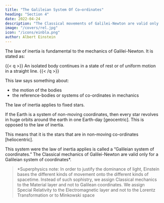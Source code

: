 ```yaml
---
title: "The Galileian System Of Co–ordinates"
heading: "Section 4"
date: 2022-04-24
description: "The Classical movements of Galilei-Newton are valid only for a Galileian system of coordinates (material layer)"
image: "/covers/rel.jpg"
icon: "/icons/einbla.png"
author: Albert Einstein
---
```



<!-- > *Translator's note=  Einstein gets his 'reference frames' from Galileo, which is also the source of spatial movement of Superphysics. So far so good Einstein! -->

The law of inertia is fundamental to the mechanics of Galilei-Newton. It is stated as:

{{< q >}}
An isolated body continues in a state of rest or of uniform motion in a straight line. 
{{< /q >}}


This law says something about:
- the motion of the bodies
- the reference-bodies or systems of co-ordinates in mechanics

The law of inertia applies to fixed stars. 

If the Earth is a system of non-moving coordinates, then every star revolves in huge orbits around the earth in one Earth-day [geocentric]. This is opposed to the law of inertia. 

This means that it is the stars that are in non-moving co-ordinates [heliocentric].  

This system were the law of inertia applies is called a 
“Galileian system of coordinates.”  The Classical mechanics of Galilei-Newton are valid only for a Galileian system of coordinates*.


> *Superphysics note:  In order to justify the dominance of light, Einstein bases the different kinds of movement onto the different kinds of spacetime. Instead of such sophistry, we assign Classical mechanics to the Material layer and not to Galilean coordinates. We assign Special Relativity to the Electromagnetic layer and not to the Lorentz Transformation or to Minkowski space
